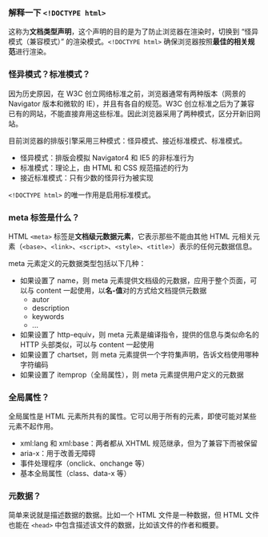 ### 解释一下 `<!DOCTYPE html>`

这称为**文档类型声明**，这个声明的目的是为了防止浏览器在渲染时，切换到 “怪异模式（兼容模式）” 的渲染模式。`<!DOCTYPE html>` 确保浏览器按照**最佳的相关规范**进行渲染。

### 怪异模式？标准模式？

因为历史原因，在 W3C 创立网络标准之前，浏览器通常有两种版本（网景的 Navigator 版本和微软的 IE），并且有各自的规范。W3C 创立标准之后为了兼容已有的网站，不能直接弃用这些标准。因此浏览器采用了两种模式，区分开新旧网站。

目前浏览器的排版引擎采用三种模式：怪异模式、接近标准模式、标准模式。

- 怪异模式：排版会模拟 Navigator4 和 IE5 的非标准行为
- 标准模式：理论上，由 HTML 和 CSS 规范描述的行为
- 接近标准模式：只有少数的怪异行为被实现

`<!DOCTYPE html>` 的唯一作用是启用标准模式。

### meta 标签是什么？

HTML `<meta>` 标签是**文档级元数据元素**，它表示那些不能由其他 HTML 元相关元素（`<base>`、`<link>`、`<script>`、`<style>`、`<title>`）表示的任何元数据信息。

meta 元素定义的元数据类型包括以下几种：

- 如果设置了 name，则 meta 元素提供文档级的元数据，应用于整个页面，可以与 content 一起使用，以**名-值**对的方式给文档提供元数据
  - autor
  - description
  - keywords
  - ...
- 如果设置了 http-equiv，则 meta 元素是编译指令，提供的信息与类似命名的 HTTP 头部类似，可以与 content 一起使用
- 如果设置了 chartset，则 meta 元素提供一个字符集声明，告诉文档使用哪种字符编码
- 如果设置了 itemprop（全局属性），则 meta 元素提供用户定义的元数据

### 全局属性？

全局属性是 HTML 元素所共有的属性。它可以用于所有的元素，即使可能对某些元素不起作用。

- xml:lang 和 xml:base：两者都从 XHTML 规范继承，但为了兼容下而被保留
- aria-x：用于改善无障碍
- 事件处理程序（onclick、onchange 等）
- 基本全局属性（class、data-x 等）

### 元数据？

简单来说就是描述数据的数据。比如一个 HTML 文件是一种数据，但 HTML 文件也能在 `<head>` 中包含描述该文件的数据，比如该文件的作者和概要。
